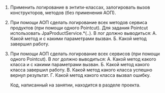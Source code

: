 1. Применить логирование в энтити-классах, залогировать вызов конструкторов, методов (без применения АОП).
2. При помощи АОП сделать логирование всех методов сервиса продуктов (при помощи одного Pointcut).
   Для задания Pointcut использовать JpaProductService.*(..). В лог должно выводиться:
   А. Какой метод и с какими параметрами вызван.
   Б. Какой метод завершил работу.
3. При помощи АОП сделать логирование всех сервисов (при помощи одного Pointcut). В лог должно выводиться:
   А. Какой метод какого класса и с какими параметрами вызван.
   Б. Какой метод какого класса завершил работу.
   В. Какой метод какого класса успешно вернул результат.
   Г. Какой метод какого класса вызвал ошибку.

   Код, написанный на занятии, находится в разделе проекта.